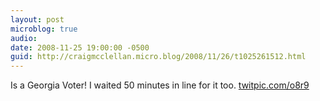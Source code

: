 ```yaml
---
layout: post
microblog: true
audio: 
date: 2008-11-25 19:00:00 -0500
guid: http://craigmcclellan.micro.blog/2008/11/26/t1025261512.html
---
```

Is a Georgia Voter! I waited 50 minutes in line for it too. [twitpic.com/o8r9](http://twitpic.com/o8r9)
